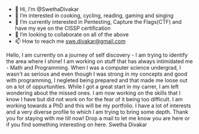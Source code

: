 - 👋 Hi, I’m @SwethaDivakar
- 👀 I’m interested in cooking, cycling, reading, gaming and singing
- 🌱 I’m currently interested in Pentesting, Capture the Flags(CTF) and have my eye on the CISSP certification
- 💞️ I’m looking to collaborate on all of the above
- 📫 How to reach me swe.divakar@gmail.com

<!---
SwethaDivakar/SwethaDivakar is a ✨ special ✨ repository because its `README.md` (this file) appears on your GitHub profile.
You can click the Preview link to take a look at your changes.
--->
Hello,
I am currently on a journey of self discovery - I am trying to identify the area where I shine!
I am working on stuff that has always intimidated me - Math and Programming.
When I was a computer science undergrad, I wasn't as serious and even though I was strong in my concepts and good with programming, I negleted being prepared and that made me loose out on a lot of oppurtunities. While I got a great start in my carrer, I am left wondering about the missed ones.
I am now working on the skills that I know I have but did not work on for the fear of it being too difficult.
I am working towards a PhD and this will be my portfolio.
I have a lot of interests and a very diverse profile to which I am trying to bring some depth.
Thank you for staying with me till now!
Drop a mail to let me know you are here or if you find something interesting on here.
Swetha Divakar

